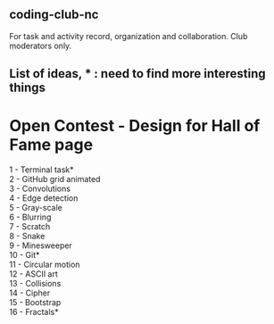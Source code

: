 ## coding-club-nc
For task and activity record, organization and collaboration. Club moderators only.

##  List of ideas, * : need to find more interesting things

# Open Contest - Design for Hall of Fame page

1 - Terminal task*  
2 - GitHub grid animated  
3 - Convolutions   
4 - Edge detection   
5 - Gray-scale  
6 - Blurring  
7 - Scratch  
8 - Snake  
9 - Minesweeper  
10 - Git*  
11 - Circular motion  
12 - ASCII art  
13 - Collisions  
14 - Cipher  
15 - Bootstrap  
16 - Fractals*  
